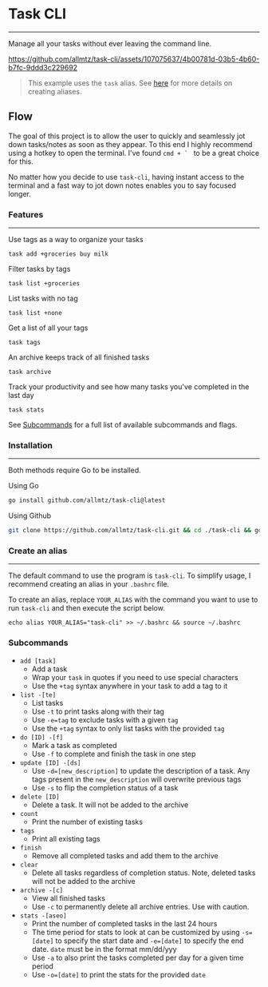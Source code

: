# Task CLI 
---
Manage all your tasks without ever leaving the command line.

https://github.com/allmtz/task-cli/assets/107075637/4b00781d-03b5-4b60-b7fc-9ddd3c229692

> This example uses the `task` alias. See [here](#create-an-alias) for more details on creating aliases.

Flow
---
The goal of this project is to allow the user to quickly and seamlessly jot down tasks/notes as soon as they appear. To this end I highly recommend using a hotkey to open the terminal. I've found ``cmd + ` ``   to be a great choice for this.

No matter how you decide to use `task-cli`, having instant access to the terminal and a fast way to jot down notes enables you to say focused longer. 

### Features
---
Use tags as a way to organize your tasks
```shell
task add +groceries buy milk
```

Filter tasks by tags
```shell
task list +groceries
```

List tasks with no tag
```shell
task list +none
```

Get a list of all your tags
```shell
task tags
```

An archive keeps track of all finished tasks
```shell
task archive
```

Track your productivity and see how many tasks you've completed in the last day
```shell
task stats
```

See [Subcommands](#subcommands) for a full list of available subcommands and flags.

### Installation
---
Both methods require Go to be installed.

Using Go
```bash
go install github.com/allmtz/task-cli@latest
```

Using Github 
```bash
git clone https://github.com/allmtz/task-cli.git && cd ./task-cli && go install .
```

### Create an alias
---
The default command to use the program is `task-cli`. To simplify usage, I recommend creating an alias in your `.bashrc` file. 

To create an alias, replace `YOUR_ALIAS` with the command you want to use to run `task-cli` and then execute the script below.

```shell
echo alias YOUR_ALIAS="task-cli" >> ~/.bashrc && source ~/.bashrc
```

### Subcommands 
- `add [task]` 
	- Add a task
	- Wrap your `task` in quotes if you need to use special characters
	- Use the `+tag` syntax anywhere in your task to add a tag to it
- `list -[te]`
	- List tasks
	- Use `-t` to print tasks along with their tag
	- Use `-e=tag` to exclude tasks with a given `tag`
	- Use the `+tag` syntax to only list tasks with the provided `tag`
- `do [ID] -[f]`
	- Mark a task as completed
	- Use `-f` to complete and finish the task in one step
- `update [ID] -[ds]`
	- Use `-d=[new_description]` to update the description of a task. Any tags present in the `new_description` will overwrite previous tags
	- Use `-s` to flip the completion status of a task
- `delete [ID]`
	- Delete a task. It will not be added to the archive
- `count`
	- Print the number of existing tasks
- `tags`
	- Print all existing tags
- `finish`
	- Remove all completed tasks and add them to the archive
- `clear`
	- Delete all tasks regardless of completion status. Note, deleted tasks will not be added to the archive
- `archive -[c]` 
	- View all finished tasks
	- Use `-c` to permanently delete all archive entries. Use with caution.
- `stats -[aseo]`
	- Print the number of completed tasks in the last 24 hours
	- The time period for stats to look at can be customized by using `-s=[date]` to specify the start date and `-e=[date]` to specify the end date. `date` must be in the format mm/dd/yyy
	- Use `-a` to also print the tasks completed per day for a given time period
	- Use `-o=[date]` to print the stats for the provided `date`
